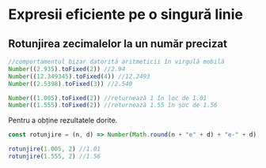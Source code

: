 # Expresii eficiente pe o singură linie

## Rotunjirea zecimalelor la un număr precizat

```javascript
//comportamentul bizar datorită aritmeticii în virgulă mobilă
Number((2.935).toFixed(2)) //2.94
Number((12.349345).toFixed(4)) //12.2493
Number((2.5398).toFixed(3)) //2.540

Number((1.005).toFixed(2)) //returnează 1 în loc de 1.01
Number((1.555).toFixed(2)) //returnează 1.55 în șoc de 1.56
```

Pentru a obține rezultatele dorite.

```javascript
const rotunjire = (n, d) => Number(Math.round(n + "e" + d) + "e-" + d);

rotunjire(1.005, 2) //1.01
rotunjire(1.555, 2) //1.56
```
